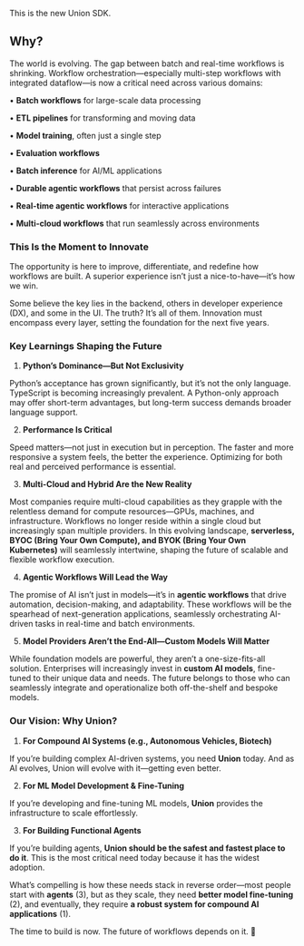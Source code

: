 This is the new Union SDK.

## Why?
The world is evolving. The gap between batch and real-time workflows is shrinking. Workflow orchestration—especially multi-step workflows with integrated dataflow—is now a critical need across various domains:

•	**Batch workflows** for large-scale data processing

•	**ETL pipelines** for transforming and moving data

•	**Model training**, often just a single step

•	**Evaluation workflows**

•	**Batch inference** for AI/ML applications

•	**Durable agentic workflows** that persist across failures

•	**Real-time agentic workflows** for interactive applications

•	**Multi-cloud workflows** that run seamlessly across environments

### **This Is the Moment to Innovate**

The opportunity is here to improve, differentiate, and redefine how workflows are built. A superior experience isn’t just a nice-to-have—it’s how we win.

Some believe the key lies in the backend, others in developer experience (DX), and some in the UI. The truth? It’s all of them. Innovation must encompass every layer, setting the foundation for the next five years.

### **Key Learnings Shaping the Future**

1.	**Python’s Dominance—But Not Exclusivity**

Python’s acceptance has grown significantly, but it’s not the only language. TypeScript is becoming increasingly prevalent. A Python-only approach may offer short-term advantages, but long-term success demands broader language support.

2.	**Performance Is Critical**

Speed matters—not just in execution but in perception. The faster and more responsive a system feels, the better the experience. Optimizing for both real and perceived performance is essential.

3.	**Multi-Cloud and Hybrid Are the New Reality**

Most companies require multi-cloud capabilities as they grapple with the relentless demand for compute resources—GPUs, machines, and infrastructure. Workflows no longer reside within a single cloud but increasingly span multiple providers. In this evolving landscape, **serverless, BYOC (Bring Your Own Compute), and BYOK (Bring Your Own Kubernetes)** will seamlessly intertwine, shaping the future of scalable and flexible workflow execution.

4.	**Agentic Workflows Will Lead the Way**

The promise of AI isn’t just in models—it’s in **agentic workflows** that drive automation, decision-making, and adaptability. These workflows will be the spearhead of next-generation applications, seamlessly orchestrating AI-driven tasks in real-time and batch environments.

5.	**Model Providers Aren’t the End-All—Custom Models Will Matter**

While foundation models are powerful, they aren’t a one-size-fits-all solution. Enterprises will increasingly invest in **custom AI models**, fine-tuned to their unique data and needs. The future belongs to those who can seamlessly integrate and operationalize both off-the-shelf and bespoke models.

### **Our Vision: Why Union?**

1.	**For Compound AI Systems (e.g., Autonomous Vehicles, Biotech)**

If you’re building complex AI-driven systems, you need **Union** today. And as AI evolves, Union will evolve with it—getting even better.

2.	**For ML Model Development & Fine-Tuning**

If you’re developing and fine-tuning ML models, **Union** provides the infrastructure to scale effortlessly.

3.	**For Building Functional Agents**

If you’re building agents, **Union should be the safest and fastest place to do it**. This is the most critical need today because it has the widest adoption.

What’s compelling is how these needs stack in reverse order—most people start with **agents** (3), but as they scale, they need **better model fine-tuning** (2), and eventually, they require **a robust system for compound AI applications** (1).

The time to build is now. The future of workflows depends on it. 🚀
